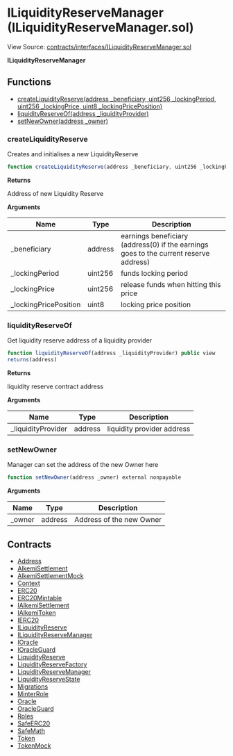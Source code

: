 # ILiquidityReserveManager (ILiquidityReserveManager.sol)

View Source: [contracts/interfaces/ILiquidityReserveManager.sol](../contracts/interfaces/ILiquidityReserveManager.sol)

**ILiquidityReserveManager**

## Functions

- [createLiquidityReserve(address _beneficiary, uint256 _lockingPeriod, uint256 _lockingPrice, uint8 _lockingPricePosition)](#createliquidityreserve)
- [liquidityReserveOf(address _liquidityProvider)](#liquidityreserveof)
- [setNewOwner(address _owner)](#setnewowner)

### createLiquidityReserve

Creates and initialises a new LiquidityReserve

```js
function createLiquidityReserve(address _beneficiary, uint256 _lockingPeriod, uint256 _lockingPrice, uint8 _lockingPricePosition) external nonpayable
```

**Returns**

Address of new Liquidity Reserve

**Arguments**

| Name        | Type           | Description  |
| ------------- |------------- | -----|
| _beneficiary | address | earnings beneficiary (address(0) if the earnings goes to the current reserve address) | 
| _lockingPeriod | uint256 | funds locking period | 
| _lockingPrice | uint256 | release funds when hitting this price | 
| _lockingPricePosition | uint8 | locking price position | 

### liquidityReserveOf

Get liquidity reserve address of a liquidity provider

```js
function liquidityReserveOf(address _liquidityProvider) public view
returns(address)
```

**Returns**

liquidity reserve contract address

**Arguments**

| Name        | Type           | Description  |
| ------------- |------------- | -----|
| _liquidityProvider | address | liquidity provider address | 

### setNewOwner

Manager can set the address of the new Owner here

```js
function setNewOwner(address _owner) external nonpayable
```

**Arguments**

| Name        | Type           | Description  |
| ------------- |------------- | -----|
| _owner | address | Address of the new Owner | 

## Contracts

* [Address](Address.md)
* [AlkemiSettlement](AlkemiSettlement.md)
* [AlkemiSettlementMock](AlkemiSettlementMock.md)
* [Context](Context.md)
* [ERC20](ERC20.md)
* [ERC20Mintable](ERC20Mintable.md)
* [IAlkemiSettlement](IAlkemiSettlement.md)
* [IAlkemiToken](IAlkemiToken.md)
* [IERC20](IERC20.md)
* [ILiquidityReserve](ILiquidityReserve.md)
* [ILiquidityReserveManager](ILiquidityReserveManager.md)
* [IOracle](IOracle.md)
* [IOracleGuard](IOracleGuard.md)
* [LiquidityReserve](LiquidityReserve.md)
* [LiquidityReserveFactory](LiquidityReserveFactory.md)
* [LiquidityReserveManager](LiquidityReserveManager.md)
* [LiquidityReserveState](LiquidityReserveState.md)
* [Migrations](Migrations.md)
* [MinterRole](MinterRole.md)
* [Oracle](Oracle.md)
* [OracleGuard](OracleGuard.md)
* [Roles](Roles.md)
* [SafeERC20](SafeERC20.md)
* [SafeMath](SafeMath.md)
* [Token](Token.md)
* [TokenMock](TokenMock.md)
